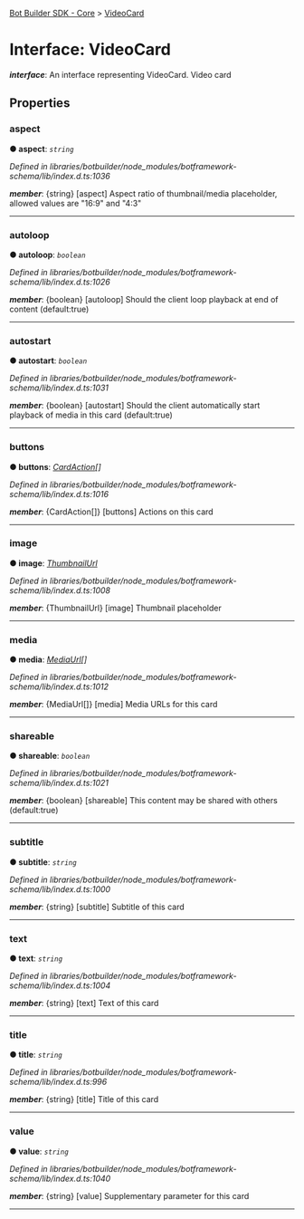 [Bot Builder SDK - Core](../README.md) > [VideoCard](../interfaces/botbuilder.videocard.md)



# Interface: VideoCard

*__interface__*: An interface representing VideoCard. Video card



## Properties
<a id="aspect"></a>

###  aspect

**●  aspect**:  *`string`* 

*Defined in libraries/botbuilder/node_modules/botframework-schema/lib/index.d.ts:1036*


*__member__*: {string} [aspect] Aspect ratio of thumbnail/media placeholder, allowed values are "16:9" and "4:3"





___

<a id="autoloop"></a>

###  autoloop

**●  autoloop**:  *`boolean`* 

*Defined in libraries/botbuilder/node_modules/botframework-schema/lib/index.d.ts:1026*


*__member__*: {boolean} [autoloop] Should the client loop playback at end of content (default:true)





___

<a id="autostart"></a>

###  autostart

**●  autostart**:  *`boolean`* 

*Defined in libraries/botbuilder/node_modules/botframework-schema/lib/index.d.ts:1031*


*__member__*: {boolean} [autostart] Should the client automatically start playback of media in this card (default:true)





___

<a id="buttons"></a>

###  buttons

**●  buttons**:  *[CardAction](botbuilder.cardaction.md)[]* 

*Defined in libraries/botbuilder/node_modules/botframework-schema/lib/index.d.ts:1016*


*__member__*: {CardAction[]} [buttons] Actions on this card





___

<a id="image"></a>

###  image

**●  image**:  *[ThumbnailUrl](botbuilder.thumbnailurl.md)* 

*Defined in libraries/botbuilder/node_modules/botframework-schema/lib/index.d.ts:1008*


*__member__*: {ThumbnailUrl} [image] Thumbnail placeholder





___

<a id="media"></a>

###  media

**●  media**:  *[MediaUrl](botbuilder.mediaurl.md)[]* 

*Defined in libraries/botbuilder/node_modules/botframework-schema/lib/index.d.ts:1012*


*__member__*: {MediaUrl[]} [media] Media URLs for this card





___

<a id="shareable"></a>

###  shareable

**●  shareable**:  *`boolean`* 

*Defined in libraries/botbuilder/node_modules/botframework-schema/lib/index.d.ts:1021*


*__member__*: {boolean} [shareable] This content may be shared with others (default:true)





___

<a id="subtitle"></a>

###  subtitle

**●  subtitle**:  *`string`* 

*Defined in libraries/botbuilder/node_modules/botframework-schema/lib/index.d.ts:1000*


*__member__*: {string} [subtitle] Subtitle of this card





___

<a id="text"></a>

###  text

**●  text**:  *`string`* 

*Defined in libraries/botbuilder/node_modules/botframework-schema/lib/index.d.ts:1004*


*__member__*: {string} [text] Text of this card





___

<a id="title"></a>

###  title

**●  title**:  *`string`* 

*Defined in libraries/botbuilder/node_modules/botframework-schema/lib/index.d.ts:996*


*__member__*: {string} [title] Title of this card





___

<a id="value"></a>

###  value

**●  value**:  *`string`* 

*Defined in libraries/botbuilder/node_modules/botframework-schema/lib/index.d.ts:1040*


*__member__*: {string} [value] Supplementary parameter for this card





___


